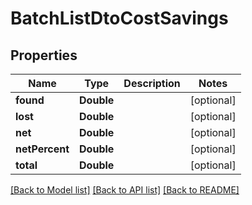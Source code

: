 # BatchListDtoCostSavings

## Properties
Name | Type | Description | Notes
------------ | ------------- | ------------- | -------------
**found** | **Double** |  | [optional] 
**lost** | **Double** |  | [optional] 
**net** | **Double** |  | [optional] 
**netPercent** | **Double** |  | [optional] 
**total** | **Double** |  | [optional] 

[[Back to Model list]](../README.md#documentation-for-models) [[Back to API list]](../README.md#documentation-for-api-endpoints) [[Back to README]](../README.md)


